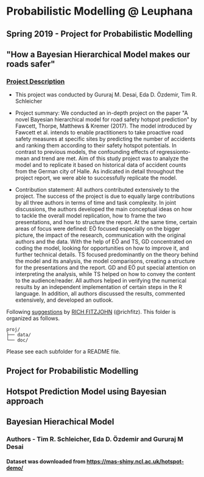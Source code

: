 # Probabilistic Modelling @ Leuphana
## Spring 2019 - Project for Probabilistic Modelling
## "How a Bayesian Hierarchical Model makes our roads safer"

### [Project Description](doc/)

+ This project was conducted by Gururaj M. Desai, Eda D. Özdemir, Tim R. Schleicher

+ Project summary: We conducted an in-depth project on the paper "A novel Bayesian hierarchical model for road safety hotspot prediction" by Fawcett, Thorpe, Matthews & Kremer (2017). The model introduced by Fawcett et al. intends to enable practitioners to take proactive road safety measures at specific sites by predicting the number of accidents and ranking them according to their safety hotspot potentials. In contrast to previous models, the confounding effects of regressionto-
mean and trend are met. Aim of this study project was to analyze the model and to replicate it based on historical data of accident counts from the German city of Halle. As indicated in detail throughout the project report, we were able to successfully replicate the model.

+ Contribution statement: All authors contributed extensively to the project. The success of the project is due to equally large contributions by all three authors in terms of time and task complexity. In joint discussions, the authors developed the main conceptual ideas on how to tackle the overall model replication, how to frame the two presentations, and how to structure the report. At the same time, certain areas of focus were defined: EÖ focused especially on the bigger picture, the impact of the research, communication with the original authors and the data. With the help of EÖ and TS, GD concentrated on coding the model, looking for opportunities on how to improve it, and further technical details. TS focused predominantly on the theory behind the model and its analysis, the model comparisons, creating a structure for the presentations and the report. GD and
EÖ put special attention on interpreting the analysis, while TS helped on how to convey the content to the audience/reader. All authors helped in verifying the numerical results by an independent implementation of certain steps in the R language. In addition, all authors discussed the results, commented extensively, and developed an outlook.

Following [suggestions](http://nicercode.github.io/blog/2013-04-05-projects/) by [RICH FITZJOHN](http://nicercode.github.io/about/#Team) (@richfitz). This folder is organized as follows.

```
proj/
├── data/
└── doc/
```

Please see each subfolder for a README file.








## Project for Probabilistic Modelling

## Hotspot Prediction Model using Bayesian approach

## Bayesian Hierachical Model

### Authors - Tim R. Schleicher, Eda D. Özdemir and Gururaj M Desai

#### Dataset was downloaded from https://mas-shiny.ncl.ac.uk/hotspot-demo/
